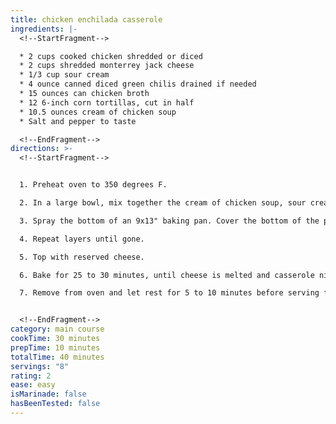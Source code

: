 ```yaml
---
title: chicken enchilada casserole
ingredients: |-
  <!--StartFragment-->

  * 2 cups cooked chicken shredded or diced
  * 2 cups shredded monterrey jack cheese
  * 1/3 cup sour cream
  * 4 ounce canned diced green chilis drained if needed
  * 15 ounces can chicken broth
  * 12 6-inch corn tortillas, cut in half
  * 10.5 ounces cream of chicken soup
  * Salt and pepper to taste

  <!--EndFragment-->
directions: >-
  <!--StartFragment-->


  1. Preheat oven to 350 degrees F.

  2. In a large bowl, mix together the cream of chicken soup, sour cream, chicken broth, salt, and pepper. Add chicken, cheese (reserve some for top) and diced green chilis. Mix until everything is combined.

  3. Spray the bottom of an 9x13" baking pan. Cover the bottom of the pan with tortillas. 

  4. Repeat layers until gone.

  5. Top with reserved cheese.

  6. Bake for 25 to 30 minutes, until cheese is melted and casserole nice and bubbly.

  7. Remove from oven and let rest for 5 to 10 minutes before serving for easy to serve portions.


  <!--EndFragment-->
category: main course
cookTime: 30 minutes
prepTime: 10 minutes
totalTime: 40 minutes
servings: "8"
rating: 2
ease: easy
isMarinade: false
hasBeenTested: false
---
```


